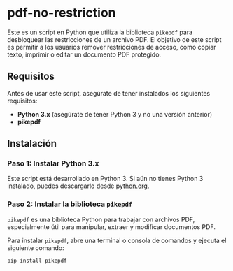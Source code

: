 # pdf-no-restriction

Este es un script en Python que utiliza la biblioteca `pikepdf` para desbloquear las restricciones de un archivo PDF. El objetivo de este script es permitir a los usuarios remover restricciones de acceso, como copiar texto, imprimir o editar un documento PDF protegido.

## Requisitos

Antes de usar este script, asegúrate de tener instalados los siguientes requisitos:

- **Python 3.x** (asegúrate de tener Python 3 y no una versión anterior)
- **pikepdf**

## Instalación

### Paso 1: Instalar Python 3.x
Este script está desarrollado en Python 3. Si aún no tienes Python 3 instalado, puedes descargarlo desde [python.org](https://www.python.org/downloads/).

### Paso 2: Instalar la biblioteca `pikepdf`
`pikepdf` es una biblioteca Python para trabajar con archivos PDF, especialmente útil para manipular, extraer y modificar documentos PDF.

Para instalar `pikepdf`, abre una terminal o consola de comandos y ejecuta el siguiente comando:

```bash
pip install pikepdf
